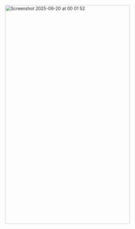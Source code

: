 <img width="400" height="700" alt="Screenshot 2025-09-20 at 00 01 52" src="https://github.com/user-attachments/assets/328f22b0-0599-4284-928b-83acbdb2b200" />
